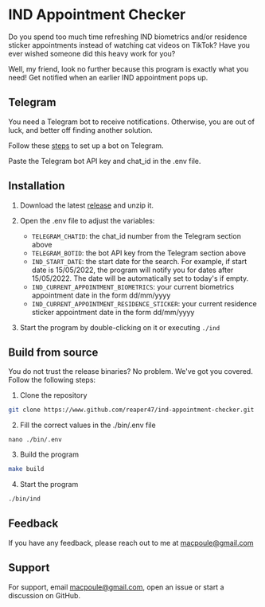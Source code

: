 # IND Appointment Checker

Do you spend too much time refreshing IND biometrics and/or residence sticker 
appointments instead of watching cat videos on TikTok? Have you ever wished 
someone did this heavy work for you? 

Well, my friend, look no further because this program is exactly what you need!
Get notified when an earlier IND appointment pops up.

## Telegram

You need a Telegram bot to receive notifications. Otherwise, you are out of 
luck, and better off finding another solution. 

Follow these [steps](https://tutorial.cytron.io/2021/09/01/how-to-create-a-telegram-bot-get-the-api-key-and-chat-id/) to set up a bot
on Telegram.

Paste the Telegram bot API key and chat_id in the .env file.

## Installation

1. Download the latest [release](https://github.com/reaper47/ind-appointment-checker/releases/tag/v1.1.1) and unzip it.
1. Open the .env file to adjust the variables:

    - `TELEGRAM_CHATID`: the chat_id number from the Telegram section above
    - `TELEGRAM_BOTID`: the bot API key from the Telegram section above
    - `IND_START_DATE`: the start date for the search. For example, if start date is 15/05/2022, the program will notify you for dates after 15/05/2022. The date will be automatically set to today's if empty.
    - `IND_CURRENT_APPOINTMENT_BIOMETRICS`: your current biometrics appointment date in the form dd/mm/yyyy
    - `IND_CURRENT_APPOINTMENT_RESIDENCE_STICKER`: your current residence sticker appointment date in the form dd/mm/yyyy

3. Start the program by double-clicking on it or executing `./ind`

## Build from source

You do not trust the release binaries? No problem. We've got you covered. 
Follow the following steps:

1. Clone the repository

```bash
git clone https://www.github.com/reaper47/ind-appointment-checker.git
```

2. Fill the correct values in the ./bin/.env file
```
nano ./bin/.env
```

3. Build the program
```bash
make build
```

4. Start the program
```bash
./bin/ind
```

## Feedback

If you have any feedback, please reach out to me at macpoule@gmail.com

## Support

For support, email macpoule@gmail.com, open an issue or start a discussion on GitHub.

